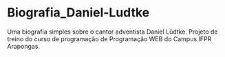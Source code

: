 # Biografia_Daniel-Ludtke
Uma biografia simples sobre o cantor adventista Daniel Lüdtke. Projeto de treino do curso de programação de Programação WEB do Campus IFPR Arapongas.
